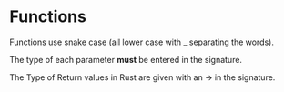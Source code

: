 # Functions

Functions use snake case (all lower case with \_ separating the words).

The type of each parameter **must** be entered in the signature.

The Type of Return values in Rust are given with an -> in the signature.
